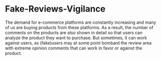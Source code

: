 # Fake-Reviews-Vigilance
The demand for e-commerce platforms are constantly increasing and many of us are buying products from these platforms. As a result, the number of comments on the products are also shown in detail so that users can analyze the product they want to purchase. But sometimes, it can work against users, as (fake)users may at some point bombard the review area with extreme opinion comments that can work in favor or against the product.
